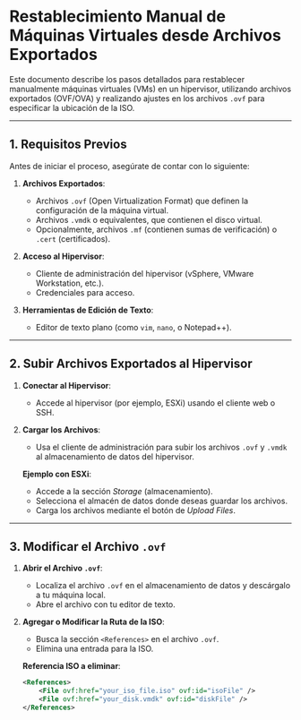 # Restablecimiento Manual de Máquinas Virtuales desde Archivos Exportados

Este documento describe los pasos detallados para restablecer manualmente máquinas virtuales (VMs) en un hipervisor, utilizando archivos exportados (OVF/OVA) y realizando ajustes en los archivos `.ovf` para especificar la ubicación de la ISO.

---

## **1. Requisitos Previos**

Antes de iniciar el proceso, asegúrate de contar con lo siguiente:

1. **Archivos Exportados**:
   - Archivos `.ovf` (Open Virtualization Format) que definen la configuración de la máquina virtual.
   - Archivos `.vmdk` o equivalentes, que contienen el disco virtual.
   - Opcionalmente, archivos `.mf` (contienen sumas de verificación) o `.cert` (certificados).

2. **Acceso al Hipervisor**:
   - Cliente de administración del hipervisor (vSphere, VMware Workstation, etc.).
   - Credenciales para acceso.

3. **Herramientas de Edición de Texto**:
   - Editor de texto plano (como `vim`, `nano`, o Notepad++).

---

## **2. Subir Archivos Exportados al Hipervisor**

1. **Conectar al Hipervisor**:
   - Accede al hipervisor (por ejemplo, ESXi) usando el cliente web o SSH.

2. **Cargar los Archivos**:
   - Usa el cliente de administración para subir los archivos `.ovf` y `.vmdk` al almacenamiento de datos del hipervisor.

   **Ejemplo con ESXi**:
   - Accede a la sección *Storage* (almacenamiento).
   - Selecciona el almacén de datos donde deseas guardar los archivos.
   - Carga los archivos mediante el botón de *Upload Files*.

---

## **3. Modificar el Archivo `.ovf`**

1. **Abrir el Archivo `.ovf`**:
   - Localiza el archivo `.ovf` en el almacenamiento de datos y descárgalo a tu máquina local.
   - Abre el archivo con tu editor de texto.

2. **Agregar o Modificar la Ruta de la ISO**:
   - Busca la sección `<References>` en el archivo `.ovf`.
   - Elimina una entrada para la ISO.

   **Referencia ISO a eliminar**:
   ```xml
   <References>
       <File ovf:href="your_iso_file.iso" ovf:id="isoFile" />
       <File ovf:href="your_disk.vmdk" ovf:id="diskFile" />
   </References>
